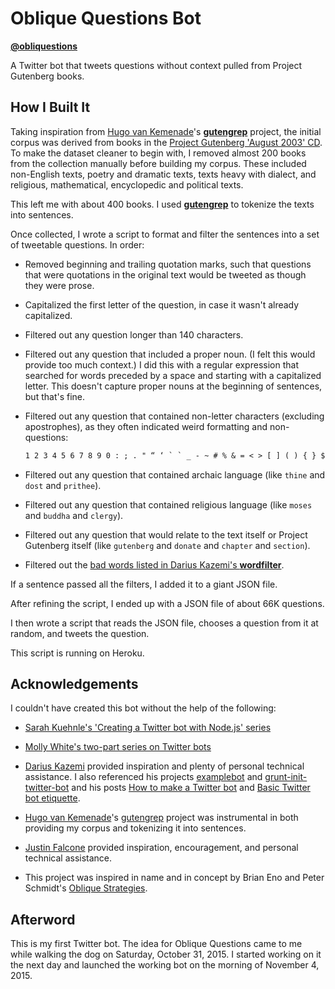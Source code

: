 # Oblique Questions Bot

**[@obliquestions](https://twitter.com/obliquestions)**

A Twitter bot that tweets questions without context pulled from Project Gutenberg books.


## How I Built It

Taking inspiration from [Hugo van Kemenade](https://github.com/hugovk/)'s [**gutengrep**](https://github.com/hugovk) project, the initial corpus was derived from books in the [Project Gutenberg 'August 2003' CD](http://www.gutenberg.org/wiki/Gutenberg:The_CD_and_DVD_Project#What_the_Discs_Contain). To make the dataset cleaner to begin with, I removed almost 200 books from the collection manually before building my corpus. These included non-English texts, poetry and dramatic texts, texts heavy with dialect, and religious, mathematical, encyclopedic and political texts.

This left me with about 400 books. I used [**gutengrep**](https://github.com/hugovk) to tokenize the texts into sentences.

Once collected, I wrote a script to format and filter the sentences into a set of tweetable questions. In order:

- Removed beginning and trailing quotation marks, such that questions that were quotations in the original text would be tweeted as though they were prose.

- Capitalized the first letter of the question, in case it wasn't already capitalized.

- Filtered out any question longer than 140 characters.

- Filtered out any question that included a proper noun. (I felt this would provide too much context.) I did this with a regular expression that searched for words preceded by a space and starting with a capitalized letter. This doesn't capture proper nouns at the beginning of sentences, but that's fine.

- Filtered out any question that contained non-letter characters (excluding apostrophes), as they often indicated weird formatting and non-questions:
    ```txt
    1 2 3 4 5 6 7 8 9 0 : ; . " “ ‘ ` ` _ - ~ # % & = < > [ ] ( ) { } $ ^ + \ / |
    ```

- Filtered out any question that contained archaic language (like `thine` and `dost` and `prithee`).

- Filtered out any question that contained religious language (like `moses` and `buddha` and `clergy`).

- Filtered out any question that would relate to the text itself or Project Gutenberg itself (like `gutenberg` and `donate` and `chapter` and `section`).

- Filtered out the [bad words listed in Darius Kazemi's **wordfilter**](https://github.com/dariusk/wordfilter/blob/master/lib/badwords.json).

If a sentence passed all the filters, I added it to a giant JSON file.

After refining the script, I ended up with a JSON file of about 66K questions.

I then wrote a script that reads the JSON file, chooses a question from it at random, and tweets the question.

This script is running on Heroku.


## Acknowledgements

I couldn't have created this bot without the help of the following:

- [Sarah Kuehnle's 'Creating a Twitter bot with Node.js' series](http://ursooperduper.github.io/2014/10/27/twitter-bot-with-node-js-part-1.html)

- [Molly White's two-part series on Twitter bots](http://blog.mollywhite.net/twitter-bots-pt1/)

- [Darius Kazemi](https://twitter.com/tinysubversions) provided inspiration and plenty of personal technical assistance. I also referenced his projects [examplebot](https://github.com/dariusk/examplebot) and [grunt-init-twitter-bot](https://github.com/dariusk/grunt-init-twitter-bot) and his posts [How to make a Twitter bot](http://tinysubversions.com/2013/09/how-to-make-a-twitter-bot/) and [Basic Twitter bot etiquette](http://tinysubversions.com/2013/03/basic-twitter-bot-etiquette/).

- [Hugo van Kemenade](https://github.com/hugovk/)'s [gutengrep](https://github.com/hugovk) project was instrumental in both providing my corpus and tokenizing it into sentences.

- [Justin Falcone](https://twitter.com/modernserf) provided inspiration, encouragement, and personal technical assistance.

- This project was inspired in name and in concept by Brian Eno and Peter Schmidt's [Oblique Strategies](https://en.wikipedia.org/wiki/Oblique_Strategies).


## Afterword

This is my first Twitter bot. The idea for Oblique Questions came to me while walking the dog on Saturday, October 31, 2015. I started working on it the next day and launched the working bot on the morning of November 4, 2015.

